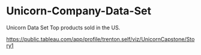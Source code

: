 # Unicorn-Company-Data-Set
Unicorn Data Set Top products sold in the US. 

https://public.tableau.com/app/profile/trenton.self/viz/UnicornCapstone/Story1
